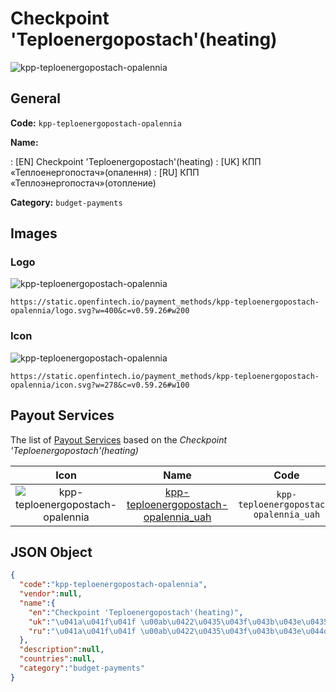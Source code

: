 
# Checkpoint 'Teploenergopostach'(heating) 
![kpp-teploenergopostach-opalennia](https://static.openfintech.io/payment_methods/kpp-teploenergopostach-opalennia/logo.svg?w=400&c=v0.59.26#w200)  

## General 
**Code:** `kpp-teploenergopostach-opalennia` 
 
**Name:** 
 
:	[EN] Checkpoint 'Teploenergopostach'(heating) 
:	[UK] КПП «Теплоенергопостач»(опалення) 
:	[RU] КПП «Теплоэнергопостач»(отопление) 
 
**Category:** `budget-payments` 
 

## Images 

### Logo 
![kpp-teploenergopostach-opalennia](https://static.openfintech.io/payment_methods/kpp-teploenergopostach-opalennia/logo.svg?w=400&c=v0.59.26#w200)  

```
https://static.openfintech.io/payment_methods/kpp-teploenergopostach-opalennia/logo.svg?w=400&c=v0.59.26#w200
```  

### Icon 
![kpp-teploenergopostach-opalennia](https://static.openfintech.io/payment_methods/kpp-teploenergopostach-opalennia/icon.svg?w=278&c=v0.59.26#w100)  

```
https://static.openfintech.io/payment_methods/kpp-teploenergopostach-opalennia/icon.svg?w=278&c=v0.59.26#w100
```  

## Payout Services 
 
The list of [Payout Services](/payout-services/) based on the _Checkpoint 'Teploenergopostach'(heating)_ 

|Icon|Name|Code| 
|:---:|:---:|:---:| 
|![kpp-teploenergopostach-opalennia](https://static.openfintech.io/payout_methods/kpp-teploenergopostach-opalennia/icon.svg?w=278&c=v0.59.26#w40) |[kpp-teploenergopostach-opalennia_uah](/payout-services/kpp-teploenergopostach-opalennia_uah/)|`kpp-teploenergopostach-opalennia_uah`| 
 

## JSON Object 

```json
{
  "code":"kpp-teploenergopostach-opalennia",
  "vendor":null,
  "name":{
    "en":"Checkpoint 'Teploenergopostach'(heating)",
    "uk":"\u041a\u041f\u041f \u00ab\u0422\u0435\u043f\u043b\u043e\u0435\u043d\u0435\u0440\u0433\u043e\u043f\u043e\u0441\u0442\u0430\u0447\u00bb(\u043e\u043f\u0430\u043b\u0435\u043d\u043d\u044f)",
    "ru":"\u041a\u041f\u041f \u00ab\u0422\u0435\u043f\u043b\u043e\u044d\u043d\u0435\u0440\u0433\u043e\u043f\u043e\u0441\u0442\u0430\u0447\u00bb(\u043e\u0442\u043e\u043f\u043b\u0435\u043d\u0438\u0435)"
  },
  "description":null,
  "countries":null,
  "category":"budget-payments"
}
```  
